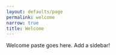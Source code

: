 ```yaml
---
layout: defaults/page
permalink: welcome
narrow: true
title: Welcome
---
```


Welcome paste goes here. Add a sidebar!